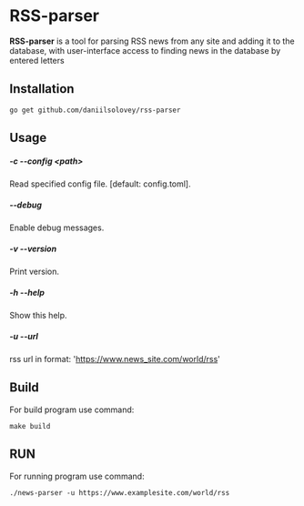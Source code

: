 # RSS-parser

**RSS-parser** is a tool for parsing RSS news from any site and adding it to
 the database, with user-interface access to finding news in the database by entered letters

## Installation

```
go get github.com/daniilsolovey/rss-parser
```


## Usage

##### -c --config \<path>
Read specified config file. [default: config.toml].

##### --debug
Enable debug messages.

##### -v --version
Print version.

#####  -h --help
Show this help.

##### -u --url
rss url in format: 'https://www.news_site.com/world/rss'

## Build
For build program use command:

```
make build
```

## RUN
For running program use command:

```
./news-parser -u https://www.examplesite.com/world/rss
```